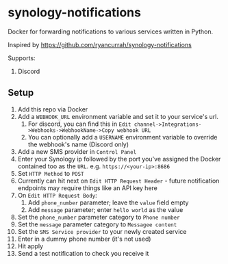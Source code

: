 # synology-notifications
Docker for forwarding notifications to various services written in Python.

Inspired by https://github.com/ryancurrah/synology-notifications

Supports:
1. Discord

## Setup
1. Add this repo via Docker
1. Add a `WEBHOOK_URL` environment variable and set it to your service's url.
    1. For discord, you can find this in `Edit channel->Integrations->Webhooks->WebhookName->Copy webhook URL`
    1. You can optionally add a `USERNAME` environment variable to override the webhook's name (Discord only)
1. Add a new SMS provider in `Control Panel`
1. Enter your Synology ip followed by the port you've assigned the Docker contained too as the `URL`. e.g. `https://<your-ip>:8686`
1. Set `HTTP Method` to `POST`
1. Currently can hit next on `Edit HTTP Request Header` - future notification endpoints may require things like an API key here
1. On `Edit HTTP Request Body`:
    1. Add `phone_number` parameter; leave the `value` field empty
    1. Add `message` parameter; enter `hello world` as the value
1. Set the `phone_number` parameter category to `Phone number`
1. Set the `message` parameter category to `Messagee content`
1. Set the `SMS Service provider` to your newly created service
1. Enter in a dummy phone number (it's not used)
1. Hit apply
1. Send a test notification to check you receive it
